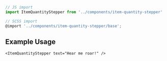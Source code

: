 ```js
// JS import
import ItemQuantityStepper from '../components/item-quantity-stepper'

// SCSS import
@import '../components/item-quantity-stepper/base';
```


## Example Usage

    <ItemQuantityStepper text="Hear me roar!" />
